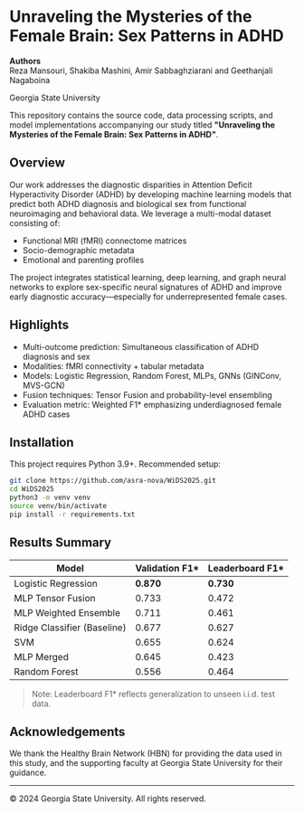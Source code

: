# Unraveling the Mysteries of the Female Brain: Sex Patterns in ADHD

**Authors**  
Reza Mansouri, Shakiba Mashini, Amir Sabbaghziarani and Geethanjali Nagaboina

Georgia State University


This repository contains the source code, data processing scripts, and model implementations accompanying our study titled **"Unraveling the Mysteries of the Female Brain: Sex Patterns in ADHD"**.

## Overview

Our work addresses the diagnostic disparities in Attention Deficit Hyperactivity Disorder (ADHD) by developing machine learning models that predict both ADHD diagnosis and biological sex from functional neuroimaging and behavioral data. We leverage a multi-modal dataset consisting of:

- Functional MRI (fMRI) connectome matrices
- Socio-demographic metadata
- Emotional and parenting profiles

The project integrates statistical learning, deep learning, and graph neural networks to explore sex-specific neural signatures of ADHD and improve early diagnostic accuracy—especially for underrepresented female cases.

## Highlights

- Multi-outcome prediction: Simultaneous classification of ADHD diagnosis and sex  
- Modalities: fMRI connectivity + tabular metadata  
- Models: Logistic Regression, Random Forest, MLPs, GNNs (GINConv, MVS-GCN)  
- Fusion techniques: Tensor Fusion and probability-level ensembling  
- Evaluation metric: Weighted F1* emphasizing underdiagnosed female ADHD cases  

## Installation

This project requires Python 3.9+. Recommended setup:

```bash
git clone https://github.com/asra-nova/WiDS2025.git
cd WiDS2025
python3 -m venv venv
source venv/bin/activate
pip install -r requirements.txt
```

## Results Summary

| Model                        | Validation F1* | Leaderboard F1* |
|-----------------------------|----------------|------------------|
| Logistic Regression         | **0.870**      | **0.730**        |
| MLP Tensor Fusion           | 0.733          | 0.472            |
| MLP Weighted Ensemble       | 0.711          | 0.461            |
| Ridge Classifier (Baseline) | 0.677          | 0.627            |
| SVM                         | 0.655          | 0.624            |
| MLP Merged                  | 0.645          | 0.423            |
| Random Forest               | 0.556          | 0.464            |

> Note: Leaderboard F1* reflects generalization to unseen i.i.d. test data.


## Acknowledgements

We thank the Healthy Brain Network (HBN) for providing the data used in this study, and the supporting faculty at Georgia State University for their guidance.

---

© 2024 Georgia State University. All rights reserved.
